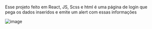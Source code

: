 Esse projeto feito em React, JS, Scss e html é uma página de login que pega os dados inseridos e emite um alert com essas informações

![image](https://github.com/baeguk/Login/assets/102618834/01a02369-9b28-4dce-8c4d-d474c890c8d2)
